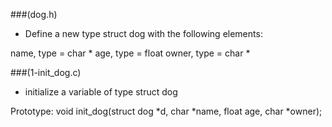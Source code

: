 ###(dog.h)

- Define a new type struct dog with the following elements:

name, type = char *
age, type = float
owner, type = char *


###(1-init_dog.c)

- initialize a variable of type struct dog

Prototype: void init_dog(struct dog *d, char *name, float age, char *owner);
